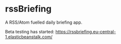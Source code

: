 # rssBriefing

A RSS/Atom fuelled daily briefing app.

Beta testing has started: https://rssbriefing.eu-central-1.elasticbeanstalk.com/
